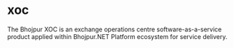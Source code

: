 # xoc
The Bhojpur XOC is an exchange operations centre software-as-a-service product applied within Bhojpur.NET Platform ecosystem for service delivery.
